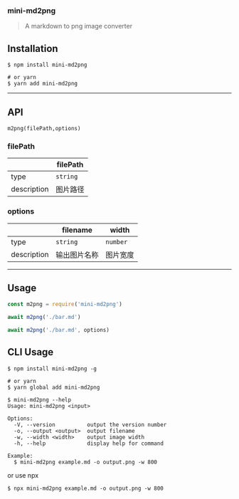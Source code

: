 ### mini-md2png

> A markdown to png image converter 

## Installation

```shell
$ npm install mini-md2png

# or yarn
$ yarn add mini-md2png
```
---
## API
`m2png(filePath,options)`

### filePath
| | filePath |
| --- | --- |
|type | `string` |
| description |  图片路径 |
### options
| | filename | width |
| --- | --- | --- |
| type | `string`  | `number`
| description| 输出图片名称 | 图片宽度

---
## Usage


```javascript
const m2png = require('mini-md2png')

await m2png('./bar.md')

await m2png('./bar.md', options)

```



## CLI Usage

```shell
$ npm install mini-md2png -g

# or yarn 
$ yarn global add mini-md2png
```

```shell
$ mini-md2png --help
Usage: mini-md2png <input>

Options:
  -V, --version          output the version number
  -o, --output <output>  output filename
  -w, --width <width>    output image width
  -h, --help             display help for command

Example:
  $ mini-md2png example.md -o output.png -w 800
```

or use npx

```shell
$ npx mini-md2png example.md -o output.png -w 800
```
